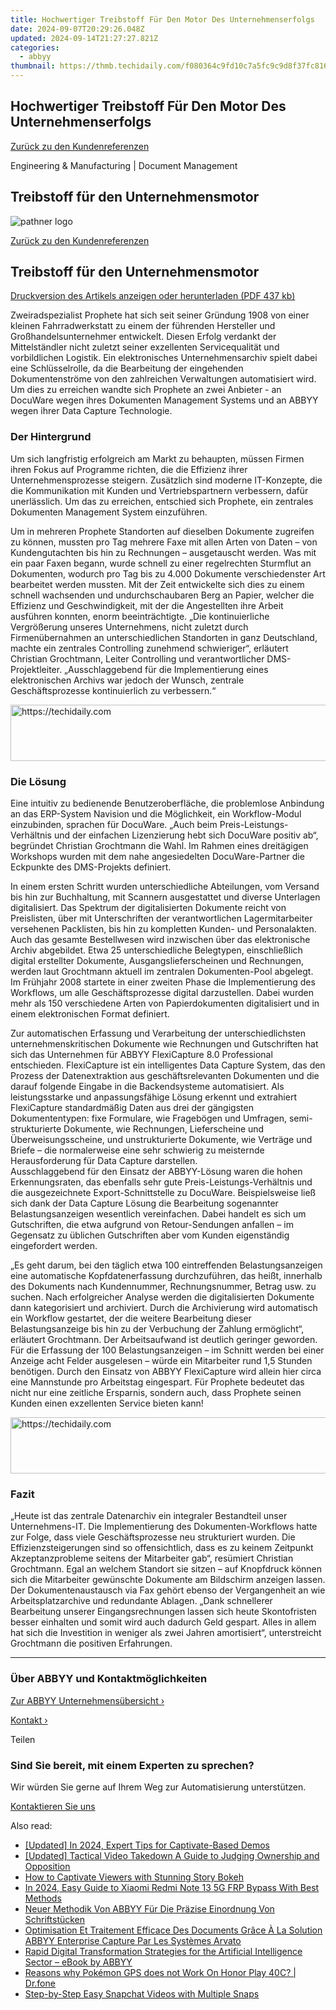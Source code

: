 ```yaml
---
title: Hochwertiger Treibstoff Für Den Motor Des Unternehmenserfolgs
date: 2024-09-07T20:29:26.048Z
updated: 2024-09-14T21:27:27.821Z
categories:
  - abbyy
thumbnail: https://thmb.techidaily.com/f080364c9fd10c7a5fc9c9d8f37fc816490a2b5446a3998c55dc9f0ed4866d4c.jpg
---
```


## Hochwertiger Treibstoff Für Den Motor Des Unternehmenserfolgs

[Zurück zu den Kundenreferenzen](https://tools.techidaily.com/abbyy/products/)

Engineering & Manufacturing | Document Management

## Treibstoff für den Unternehmensmotor

![pathner logo](https://content.abbyy.com/-/media/project/abbyy/abbyy/logos-white/de/21617.png?h=40&iar=0&w=120)

[Zurück zu den Kundenreferenzen](https://tools.techidaily.com/abbyy/products/)

## Treibstoff für den Unternehmensmotor

[Druckversion des Artikels anzeigen oder herunterladen (PDF 437 kb)](https://static4.abbyy.com/abbyycommedia/6153/cs-prophete-fc-d.pdf) 

Zweiradspezialist Prophete hat sich seit seiner Gründung 1908 von einer kleinen Fahrradwerkstatt zu einem der führenden Hersteller und Großhandelsunternehmer entwickelt. Diesen Erfolg verdankt der Mittelständler nicht zuletzt seiner exzellenten Servicequalität und vorbildlichen Logistik. Ein elektronisches Unternehmensarchiv spielt dabei eine Schlüsselrolle, da die Bearbeitung der eingehenden Dokumentenströme von den zahlreichen Verwaltungen automatisiert wird. Um dies zu erreichen wandte sich Prophete an zwei Anbieter - an DocuWare wegen ihres Dokumenten Management Systems und an ABBYY wegen ihrer Data Capture Technologie.

### Der Hintergrund

Um sich langfristig erfolgreich am Markt zu behaupten, müssen Firmen ihren Fokus auf Programme richten, die die Effizienz ihrer Unternehmensprozesse steigern. Zusätzlich sind moderne IT-Konzepte, die die Kommunikation mit Kunden und Vertriebspartnern verbessern, dafür unerlässlich. Um das zu erreichen, entschied sich Prophete, ein zentrales Dokumenten Management System einzuführen. 

Um in mehreren Prophete Standorten auf dieselben Dokumente zugreifen zu können, mussten pro Tag mehrere Faxe mit allen Arten von Daten – von Kundengutachten bis hin zu Rechnungen – ausgetauscht werden. Was mit ein paar Faxen begann, wurde schnell zu einer regelrechten Sturmflut an Dokumenten, wodurch pro Tag bis zu 4.000 Dokumente verschiedenster Art bearbeitet werden mussten. Mit der Zeit entwickelte sich dies zu einem schnell wachsenden und undurchschaubaren Berg an Papier, welcher die Effizienz und Geschwindigkeit, mit der die Angestellten ihre Arbeit ausführen konnten, enorm beeinträchtigte. „Die kontinuierliche Vergrößerung unseres Unternehmens, nicht zuletzt durch Firmenübernahmen an unterschiedlichen Standorten in ganz Deutschland, machte ein zentrales Controlling zunehmend schwieriger“, erläutert Christian Grochtmann, Leiter Controlling und verantwortlicher DMS-Projektleiter. „Ausschlaggebend für die Implementierung eines elektronischen Archivs war jedoch der Wunsch, zentrale Geschäftsprozesse kontinuierlich zu verbessern.“ 

<!-- affiliate ads begin -->
<a href="https://ephamedtechinc.pxf.io/c/5597632/2136624/26400" target="_top" id="2136624">
  <img src="//a.impactradius-go.com/display-ad/26400-2136624" border="0" alt="https://techidaily.com" width="728" height="90"/>
</a>
<img height="0" width="0" src="https://ephamedtechinc.pxf.io/i/5597632/2136624/26400" style="position:absolute;visibility:hidden;" border="0" />
<!-- affiliate ads end -->

### Die Lösung

Eine intuitiv zu bedienende Benutzeroberfläche, die problemlose Anbindung an das ERP-System Navision und die Möglichkeit, ein Workflow-Modul einzubinden, sprachen für DocuWare. „Auch beim Preis-Leistungs-Verhältnis und der einfachen Lizenzierung hebt sich DocuWare positiv ab“, begründet Christian Grochtmann die Wahl. Im Rahmen eines dreitägigen Workshops wurden mit dem nahe angesiedelten DocuWare-Partner die Eckpunkte des DMS-Projekts definiert.

In einem ersten Schritt wurden unterschiedliche Abteilungen, vom Versand bis hin zur Buchhaltung, mit Scannern ausgestattet und diverse Unterlagen digitalisiert. Das Spektrum der digitalisierten Dokumente reicht von Preislisten, über mit Unterschriften der verantwortlichen Lagermitarbeiter versehenen Packlisten, bis hin zu kompletten Kunden- und Personalakten. Auch das gesamte Bestellwesen wird inzwischen über das elektronische Archiv abgebildet. Etwa 25 unterschiedliche Belegtypen, einschließlich digital erstellter Dokumente, Ausgangslieferscheinen und Rechnungen, werden laut Grochtmann aktuell im zentralen Dokumenten-Pool abgelegt. Im Frühjahr 2008 startete in einer zweiten Phase die Implementierung des Workflows, um alle Geschäftsprozesse digital darzustellen. Dabei wurden mehr als 150 verschiedene Arten von Papierdokumenten digitalisiert und in einem elektronischen Format definiert.

Zur automatischen Erfassung und Verarbeitung der unterschiedlichsten unternehmenskritischen Dokumente wie Rechnungen und Gutschriften hat sich das Unternehmen für ABBYY FlexiCapture 8.0 Professional entschieden. FlexiCapture ist ein intelligentes Data Capture System, das den Prozess der Datenextraktion aus geschäftsrelevanten Dokumenten und die darauf folgende Eingabe in die Backendsysteme automatisiert. Als leistungsstarke und anpassungsfähige Lösung erkennt und extrahiert FlexiCapture standardmäßig Daten aus drei der gängigsten Dokumententypen: fixe Formulare, wie Fragebögen und Umfragen, semi-strukturierte Dokumente, wie Rechnungen, Lieferscheine und Überweisungsscheine, und unstrukturierte Dokumente, wie Verträge und Briefe – die normalerweise eine sehr schwierig zu meisternde Herausforderung für Data Capture darstellen.   
Ausschlaggebend für den Einsatz der ABBYY-Lösung waren die hohen Erkennungsraten, das ebenfalls sehr gute Preis-Leistungs-Verhältnis und die ausgezeichnete Export-Schnittstelle zu DocuWare. Beispielsweise ließ sich dank der Data Capture Lösung die Bearbeitung sogenannter Belastungsanzeigen wesentlich vereinfachen. Dabei handelt es sich um Gutschriften, die etwa aufgrund von Retour-Sendungen anfallen – im Gegensatz zu üblichen Gutschriften aber vom Kunden eigenständig eingefordert werden.

„Es geht darum, bei den täglich etwa 100 eintreffenden Belastungsanzeigen eine automatische Kopfdatenerfassung durchzuführen, das heißt, innerhalb des Dokuments nach Kundennummer, Rechnungsnummer, Betrag usw. zu suchen. Nach erfolgreicher Analyse werden die digitalisierten Dokumente dann kategorisiert und archiviert. Durch die Archivierung wird automatisch ein Workflow gestartet, der die weitere Bearbeitung dieser Belastungsanzeige bis hin zu der Verbuchung der Zahlung ermöglicht“, erläutert Grochtmann. Der Arbeitsaufwand ist deutlich geringer geworden. Für die Erfassung der 100 Belastungsanzeigen – im Schnitt werden bei einer Anzeige acht Felder ausgelesen – würde ein Mitarbeiter rund 1,5 Stunden benötigen. Durch den Einsatz von ABBYY FlexiCapture wird allein hier circa eine Mannstunde pro Arbeitstag eingespart. Für Prophete bedeutet das nicht nur eine zeitliche Ersparnis, sondern auch, dass Prophete seinen Kunden einen exzellenten Service bieten kann!

<!-- affiliate ads begin -->
<a href="https://appsumo.8odi.net/c/5597632/2130891/7443" target="_top" id="2130891">
  <img src="//a.impactradius-go.com/display-ad/7443-2130891" border="0" alt="https://techidaily.com" width="728" height="90"/>
</a>
<img height="0" width="0" src="https://appsumo.8odi.net/i/5597632/2130891/7443" style="position:absolute;visibility:hidden;" border="0" />
<!-- affiliate ads end -->

### Fazit

„Heute ist das zentrale Datenarchiv ein integraler Bestandteil unser Unternehmens-IT. Die Implementierung des Dokumenten-Workflows hatte zur Folge, dass viele Geschäftsprozesse neu strukturiert wurden. Die Effizienzsteigerungen sind so offensichtlich, dass es zu keinem Zeitpunkt Akzeptanzprobleme seitens der Mitarbeiter gab“, resümiert Christian Grochtmann. Egal an welchem Standort sie sitzen – auf Knopfdruck können sich die Mitarbeiter gewünschte Dokumente am Bildschirm anzeigen lassen. Der Dokumentenaustausch via Fax gehört ebenso der Vergangenheit an wie Arbeitsplatzarchive und redundante Ablagen. „Dank schnellerer Bearbeitung unserer Eingangsrechnungen lassen sich heute Skontofristen besser einhalten und somit wird auch dadurch Geld gespart. Alles in allem hat sich die Investition in weniger als zwei Jahren amortisiert“, unterstreicht Grochtmann die positiven Erfahrungen.

---

### Über ABBYY und Kontaktmöglichkeiten

[Zur ABBYY Unternehmensübersicht ›](https://tools.techidaily.com/abbyy/products/)

[Kontakt ›](https://tools.techidaily.com/abbyy/products/)

Teilen 

### Sind Sie bereit, mit einem Experten zu sprechen?

Wir würden Sie gerne auf Ihrem Weg zur Automatisierung unterstützen.

[Kontaktieren Sie uns](https://tools.techidaily.com/abbyy/products/)

<ins class="adsbygoogle"
     style="display:block"
     data-ad-format="autorelaxed"
     data-ad-client="ca-pub-7571918770474297"
     data-ad-slot="1223367746"></ins>

<ins class="adsbygoogle"
     style="display:block"
     data-ad-client="ca-pub-7571918770474297"
     data-ad-slot="8358498916"
     data-ad-format="auto"
     data-full-width-responsive="true"></ins>

<span class="atpl-alsoreadstyle">Also read:</span>
<div><ul>
<li><a href="https://screen-mirroring-recording.techidaily.com/updated-in-2024-expert-tips-for-captivate-based-demos/"><u>[Updated] In 2024, Expert Tips for Captivate-Based Demos</u></a></li>
<li><a href="https://facebook-video-share.techidaily.com/updated-tactical-video-takedown-a-guide-to-judging-ownership-and-opposition/"><u>[Updated] Tactical Video Takedown A Guide to Judging Ownership and Opposition</u></a></li>
<li><a href="https://instagram-video-files.techidaily.com/how-to-captivate-viewers-with-stunning-story-bokeh/"><u>How to Captivate Viewers with Stunning Story Bokeh</u></a></li>
<li><a href="https://bypass-frp.techidaily.com/in-2024-easy-guide-to-xiaomi-redmi-note-13-5g-frp-bypass-with-best-methods-by-drfone-android/"><u>In 2024, Easy Guide to Xiaomi Redmi Note 13 5G FRP Bypass With Best Methods</u></a></li>
<li><a href="https://solve-marvelous.techidaily.com/neuer-methodik-von-abbyy-fur-die-prazise-einordnung-von-schriftstucken/"><u>Neuer Methodik Von ABBYY Für Die Präzise Einordnung Von Schriftstücken</u></a></li>
<li><a href="https://solve-marvelous.techidaily.com/optimisation-et-traitement-efficace-des-documents-grace-a-la-solution-abbyy-enterprise-capture-par-les-systemes-arvato/"><u>Optimisation Et Traitement Efficace Des Documents Grâce À La Solution ABBYY Enterprise Capture Par Les Systèmes Arvato</u></a></li>
<li><a href="https://solve-marvelous.techidaily.com/rapid-digital-transformation-strategies-for-the-artificial-intelligence-sector-ebook-by-abbyy/"><u>Rapid Digital Transformation Strategies for the Artificial Intelligence Sector – eBook by ABBYY</u></a></li>
<li><a href="https://pokemon-go-android.techidaily.com/reasons-why-pokemon-gps-does-not-work-on-honor-play-40c-drfone-by-drfone-virtual-android/"><u>Reasons why Pokémon GPS does not Work On Honor Play 40C? | Dr.fone</u></a></li>
<li><a href="https://tiktok-video-recordings.techidaily.com/step-by-step-easy-snapchat-videos-with-multiple-snaps/"><u>Step-by-Step Easy Snapchat Videos with Multiple Snaps</u></a></li>
</ul></div>

